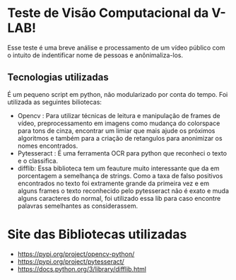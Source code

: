 # Teste de Visão Computacional da V-LAB!

Esse teste é uma breve análise e processamento de um vídeo público com o intuito de indentificar nome de pessoas e anônimaliza-los.

## Tecnologias utilizadas

É um pequeno script em python, não modularizado por conta do tempo.
Foi utilizada as seguintes biliotecas:
- Opencv : Para utilizar técnicas de leitura e manipulação de frames de vídeo, preprocessamento em imagens como  mudança do colorspace para tons de cinza, encontrar um limiar que mais ajude os próximos algoritmos e também para a criação de retangulos para anonimizar os nomes encontrados.
- Pytesseract : É uma ferramenta OCR para python que reconheci o texto e o classifica.
- difflib: Essa biblioteca tem um feauture muito interessante que da em porcentagem a semelhança de strings. Como a taxa de falso positivos encontrados no texto foi extramente grande da primeira vez e em alguns frames o texto reconhecido pelo pytesseract não é exato e muda alguns caracteres do normal, foi utilizado essa lib para caso encontre palavras semelhantes as considerassem. 


# Site das Bibliotecas utilizadas
- https://pypi.org/project/opencv-python/
- https://pypi.org/project/pytesseract/
- https://docs.python.org/3/library/difflib.html

